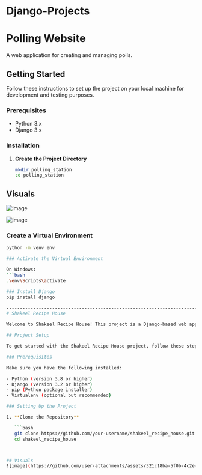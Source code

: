 # Django-Projects

# Polling Website

A web application for creating and managing polls.

## Getting Started

Follow these instructions to set up the project on your local machine for development and testing purposes.

### Prerequisites

- Python 3.x
- Django 3.x

### Installation

1. **Create the Project Directory**

   ```bash
   mkdir polling_station
   cd polling_station


## Visuals

![image](https://github.com/user-attachments/assets/83a844a2-8da6-4d16-94e5-45d692f2e4e0)

![image](https://github.com/user-attachments/assets/73b6f336-df67-4811-8d0c-46485fdfb7f4)

### Create a Virtual Environment

```bash
python -m venv env

### Activate the Virtual Environment

On Windows:
```bash
.\env\Scripts\activate

### Install Django
pip install django

------------------------------------------------------------------------------------------------------------------------------------------------------------------
# Shakeel Recipe House

Welcome to Shakeel Recipe House! This project is a Django-based web application for managing and sharing recipes.

## Project Setup

To get started with the Shakeel Recipe House project, follow these steps.

### Prerequisites

Make sure you have the following installed:

- Python (version 3.8 or higher)
- Django (version 3.2 or higher)
- pip (Python package installer)
- Virtualenv (optional but recommended)

### Setting Up the Project

1. **Clone the Repository**

   ```bash
   git clone https://github.com/your-username/shakeel_recipe_house.git
   cd shakeel_recipe_house



## Visuals
![image](https://github.com/user-attachments/assets/321c18ba-5f0b-4c2e-910d-933c22ec005f)










